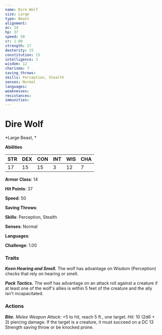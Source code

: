 ```yaml
---
name: Dire Wolf
size: Large
type: Beast
alignment: 
ac: 14
hp: 37
speed: 50
cr: 1.00
strength: 17
dexterity: 15
constitution: 15
intelligence: 3
wisdom: 12
charisma: 7
saving_throws: 
skills: Perception, Stealth
senses: Normal
languages: 
weaknesses:
resistances:
immunities:
---
```


# Dire Wolf

*Large Beast, *

**Abilities**

| STR | DEX | CON | INT | WIS | CHA |
| --- | --- | --- | --- | --- | --- |
| 17 | 15 | 15 | 3 | 12 | 7 |

**Armor Class**: 14

**Hit Points**: 37

**Speed**: 50

**Saving Throws**: 

**Skills**: Perception, Stealth

**Senses**: Normal

**Languages**: 

**Challenge**: 1.00


### Traits
***Keen Hearing and Smell.*** The wolf has advantage on Wisdom (Perception) checks that rely on hearing or smell.

***Pack Tactics.*** The wolf has advantage on an attack roll against a creature if at least one of the wolf's allies is within 5 feet of the creature and the ally isn't incapacitated.

### Actions
***Bite.*** *Melee Weapon Attack:* +5 to hit, reach 5 ft., one target. *Hit:* 10 (2d6 + 3) piercing damage. If the target is a creature, it must succeed on a DC 13 Strength saving throw or be knocked prone.
